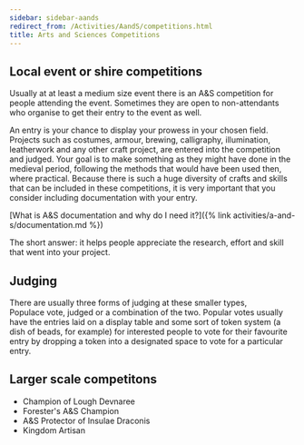 ```yaml
---
sidebar: sidebar-aands
redirect_from: /Activities/AandS/competitions.html
title: Arts and Sciences Competitions
---
```


## Local event or shire competitions

Usually at at least a medium size event there is an A&S competition for people attending the event.  Sometimes they are open to non-attendants who organise to get their entry to the event as well.  

An entry is your chance to display your prowess in your chosen field. Projects such as costumes, armour, brewing, calligraphy, illumination, leatherwork and any other craft project, are entered into the competition and judged. Your goal is to make something as they might have done in the medieval period, following the methods that would have been used then, where practical.  Because there is such a huge diversity of crafts and skills that can be included in these competitions, it is very important that you consider including documentation with your entry.

[What is A&S documentation and why do I need it?]({% link activities/a-and-s/documentation.md %})

The short answer: it helps people appreciate the research, effort and skill that went into your project.  

## Judging

There are usually three forms of judging at these smaller types,  
Populace vote, judged or a combination of the two.  Popular votes usually have the entries laid on a display table and some sort of token system (a dish of beads, for example) for interested people to vote for their favourite entry by dropping a token into a designated space to vote for a particular entry.     


## Larger scale competitons
- Champion of Lough Devnaree
- Forester's A&S Champion
- A&S Protector of Insulae Draconis  
- Kingdom Artisan 
